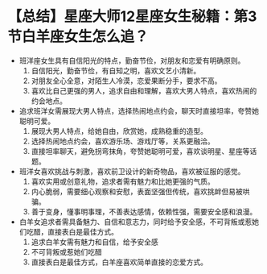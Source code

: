 # 【总结】星座大师12星座女生秘籍：第3节白羊座女生怎么追？

-   班洋座女生具有自信阳光的特点，勤奋节俭，对朋友和恋爱有明确原则。
    1.  自信阳光，勤奋节俭，有自知之明，喜欢文艺小清新。
    2.  对朋友全心全意，对陌生人冷漠，恋爱果断分手，要求不高。
    3.  喜欢比自己更强的男人，追求自由和理解，喜欢大男人特点，喜欢热闹的约会地点。
-   追求班洋女需展现大男人特点，选择热闹地点约会，聊天时直接坦率，夸赞她聪明可爱。
    1.  展现大男人特点，给她自由，欣赏她，成熟稳重的造型。
    2.  选择热闹地点约会，喜欢游乐场、游戏厅等，关系更融洽。
    3.  直接坦率聊天，避免拐弯抹角，夸赞她聪明可爱，喜欢谈明星、星座等话题。
-   班洋女喜欢挑战与刺激，喜欢前卫设计的新奇物品，喜欢被征服的感觉。
    1.  喜欢实用或创意礼物，追求者需有魅力和比她更强的气质。
    2.  内心脆弱，需要细心观察和安慰，表面坚强但传统，喜欢挑衅但易被哄骗。
    3.  善于变身，懂事明事理，不善表达感情，依赖性强，需要安全感和浪漫。
-   白羊女追求者需具备魅力、自信和意志力，同时给予安全感，不可背叛或惹她们吃醋，直接表白是最佳方式。
    1.  追求白羊女需有魅力和自信，给予安全感
    2.  不可背叛或惹她们吃醋
    3.  直接表白是最佳方式，白羊座喜欢简单直接的恋爱方式。